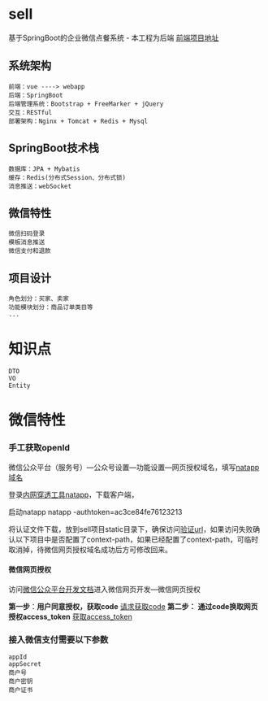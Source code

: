 # sell
基于SpringBoot的企业微信点餐系统 - 本工程为后端
[前端项目地址](https://github.com/whaleBoot/sell_fe_buyer)


## 系统架构
```
前端：vue ----> webapp
后端：SpringBoot
后端管理系统：Bootstrap + FreeMarker + jQuery
交互：RESTful
部署架构：Nginx + Tomcat + Redis + Mysql
```
## SpringBoot技术栈
```
数据库：JPA + Mybatis
缓存：Redis(分布式Session、分布式锁)
消息推送：webSocket
```

## 微信特性
```
微信扫码登录
模板消息推送
微信支付和退款
```

## 项目设计

```
角色划分：买家、卖家
功能模块划分：商品订单类目等
...
```


# 知识点

```
DTO
VO
Entity
```

# 微信特性

### 手工获取openId

微信公众平台（服务号）—公众号设置—功能设置—网页授权域名，填写[natapp域名](http://whale.natapp1.cc/)

登录[内网穿透工具natapp](https://natapp.cn/)，下载客户端，

启动natapp natapp -authtoken=ac3ce84fe76123213

将认证文件下载，放到sell项目static目录下，确保访问[验证url](http://whale.natapp1.cc/MP_verify_1wdbJuFaF7jLABux.txt)，如果访问失败确认以下项目中是否配置了context-path，如果已经配置了context-path，可临时取消掉，待微信网页授权域名成功后方可修改回来。

#### 微信网页授权

访问[微信公众平台开发文档](https://mp.weixin.qq.com/wiki?t=resource/res_main&id=mp1445241432)进入微信网页开发—微信网页授权

**第一步**：**用户同意授权，获取code**
[请求获取code](https://open.weixin.qq.com/connect/oauth2/authorize?appid=wxbd8a87c079ee2b64&redirect_uri=http://whale.natapp1.cc/sell/weixin/auth&response_type=code&scope=snsapi_base&state=STATE#wechat_redirect)
**第二步：** **通过code换取网页授权access_token**
[获取access_token](https://api.weixin.qq.com/sns/oauth2/access_token?appid=wxbd8a87c079ee2b64&secret=SECRET&code=CODE&grant_type=authorization_code)

### 接入微信支付需要以下参数

```
appId
appSecret
商户号
商户密钥
商户证书
```




